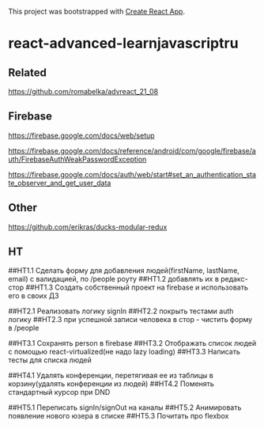 This project was bootstrapped with [Create React App](https://github.com/facebook/create-react-app).

# react-advanced-learnjavascriptru

## Related

https://github.com/romabelka/advreact_21_08

## Firebase

https://firebase.google.com/docs/web/setup

https://firebase.google.com/docs/reference/android/com/google/firebase/auth/FirebaseAuthWeakPasswordException

https://firebase.google.com/docs/auth/web/start#set_an_authentication_state_observer_and_get_user_data

## Other

https://github.com/erikras/ducks-modular-redux

## HT

##HT1.1 Сделать форму для добавления людей(firstName, lastName, email) с валидацией, по /people роуту ##HT1.2 добавлять их в редакс-стор ##HT1.3 Создать собственный проект на firebase и использовать его в своих ДЗ

##HT2.1 Реализовать логику signIn ##HT2.2 покрыть тестами auth логику ##HT2.3 при успешной записи человека в стор - чистить форму в /people

##HT3.1 Сохранять person в firebase ##HT3.2 Отображать список людей с помощью react-virtualized(не надо lazy loading) ##HT3.3 Написать тесты для списка людей

##HT4.1 Удалять конференции, перетягивая ее из таблицы в корзину(удалять конференции из людей) ##HT4.2 Поменять стандартный курсор при DND

##HT5.1 Переписать signIn/signOut на каналы ##HT5.2 Анимировать появление нового юзера в списке ##HT5.3 Почитать про flexbox
